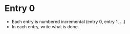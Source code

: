 # Entry 0 
- Each entry is numbered incremental (entry 0, entry 1, ...)
- In each entry, write what is done.